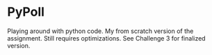 # PyPoll

Playing around with python code.  My from scratch version of the assignment.  Still requires optimizations.  See Challenge 3 for finalized version.

